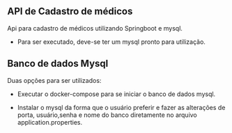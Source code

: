 ## API de Cadastro de médicos
Api para cadastro de médicos utilizando Springboot e mysql.

- Para ser executado, deve-se ter um mysql pronto para utilização.

## Banco de dados Mysql
Duas opções para ser utilizados:

- Executar o docker-compose para se iniciar o banco de dados mysql.

- Instalar o mysql da forma que o usuário preferir e fazer as alterações de porta, usuário,senha e nome do banco diretamente no arquivo application.properties.


